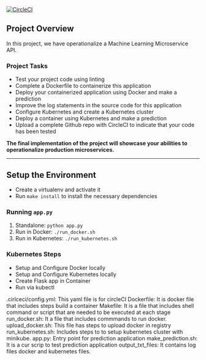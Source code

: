 [![CircleCI](https://circleci.com/gh/nannabat/udacity-prj-5.svg?style=svg)](https://circleci.com/gh/nannabat/udacity-prj-5)

## Project Overview

In this project, we have operationalize a Machine Learning Microservice API. 


### Project Tasks 


* Test your project code using linting
* Complete a Dockerfile to containerize this application
* Deploy your containerized application using Docker and make a prediction
* Improve the log statements in the source code for this application
* Configure Kubernetes and create a Kubernetes cluster
* Deploy a container using Kubernetes and make a prediction
* Upload a complete Github repo with CircleCI to indicate that your code has been tested


**The final implementation of the project will showcase your abilities to operationalize production microservices.**

---

## Setup the Environment

* Create a virtualenv and activate it
* Run `make install` to install the necessary dependencies

### Running `app.py`

1. Standalone:  `python app.py`
2. Run in Docker:  `./run_docker.sh`
3. Run in Kubernetes:  `./run_kubernetes.sh`

### Kubernetes Steps

* Setup and Configure Docker locally
* Setup and Configure Kubernetes locally
* Create Flask app in Container
* Run via kubectl


.cirlceci/config.yml: This yaml file is for circleCI 
Dockerfile: It is docker file that includes steps build a container
Makefile: It is a file that includes shell command or script that are needed to be executed at each stage
run_docker.sh: It a file that includes commmands to run docker. 
upload_docker.sh: This file has steps to upload docker in registry
run_kubernetes.sh: Includes steps to to setup kubernetes cluster with minikube.
app.py: Entry point for prediction application
make_prediction.sh: It is a cur scrip to test prediction application
output_txt_files: It contains log files docker and kubernetes files.
